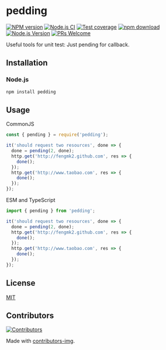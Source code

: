 # pedding

[![NPM version][npm-image]][npm-url]
[![Node.js CI](https://github.com/node-modules/pedding/actions/workflows/nodejs.yml/badge.svg)](https://github.com/node-modules/pedding/actions/workflows/nodejs.yml)
[![Test coverage][codecov-image]][codecov-url]
[![npm download][download-image]][download-url]
[![Node.js Version](https://img.shields.io/node/v/pedding.svg?style=flat)](https://nodejs.org/en/download/)
[![PRs Welcome](https://img.shields.io/badge/PRs-welcome-brightgreen.svg?style=flat-square)](https://makeapullrequest.com)

[npm-image]: https://img.shields.io/npm/v/pedding.svg?style=flat-square
[npm-url]: https://npmjs.org/package/pedding
[codecov-image]: https://codecov.io/github/node-modules/pedding/coverage.svg?branch=master
[codecov-url]: https://codecov.io/github/node-modules/pedding?branch=master
[download-image]: https://img.shields.io/npm/dm/pedding.svg?style=flat-square
[download-url]: https://npmjs.org/package/pedding

Useful tools for unit test: Just pending for callback.

## Installation

### Node.js

```bash
npm install pedding
```

## Usage

CommonJS

```js
const { pending } = require('pedding');

it('should request two resources', done => {
  done = pending(2, done);
  http.get('http://fengmk2.github.com', res => {
    done();
  });
  http.get('http://www.taobao.com', res => {
    done();
  });
});
```

ESM and TypeScript

```ts
import { pending } from 'pedding';

it('should request two resources', done => {
  done = pending(2, done);
  http.get('http://fengmk2.github.com', res => {
    done();
  });
  http.get('http://www.taobao.com', res => {
    done();
  });
});
```

## License

[MIT](LICENSE)

## Contributors

[![Contributors](https://contrib.rocks/image?repo=node-modules/pedding)](https://github.com/node-modules/pedding/graphs/contributors)

Made with [contributors-img](https://contrib.rocks).
